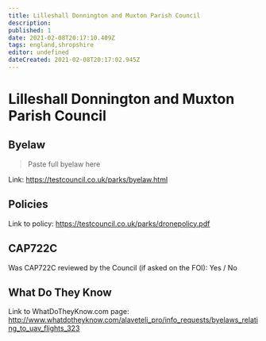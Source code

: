 ```yaml
---
title: Lilleshall Donnington and Muxton Parish Council
description:
published: 1
date: 2021-02-08T20:17:10.409Z
tags: england,shropshire
editor: undefined
dateCreated: 2021-02-08T20:17:02.945Z
---
```


# Lilleshall Donnington and Muxton Parish Council


## Byelaw
> Paste full byelaw here

Link:
https://testcouncil.co.uk/parks/byelaw.html

## Policies
Link to policy:
https://testcouncil.co.uk/parks/dronepolicy.pdf

## CAP722C

Was CAP722C reviewed by the Council (if asked on the FOI): Yes / No

## What Do They Know

Link to WhatDoTheyKnow.com page:
http://www.whatdotheyknow.com/alaveteli_pro/info_requests/byelaws_relating_to_uav_flights_323

